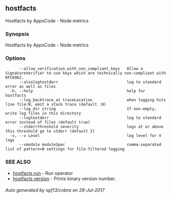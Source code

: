 ## hostfacts

Hostfacts by AppsCode - Node metrics

### Synopsis


Hostfacts by AppsCode - Node metrics

### Options

```
      --allow_verification_with_non_compliant_keys   Allow a SignatureVerifier to use keys which are technically non-compliant with RFC6962.
      --alsologtostderr                              log to standard error as well as files
  -h, --help                                         help for hostfacts
      --log_backtrace_at traceLocation               when logging hits line file:N, emit a stack trace (default :0)
      --log_dir string                               If non-empty, write log files in this directory
      --logtostderr                                  log to standard error instead of files (default true)
      --stderrthreshold severity                     logs at or above this threshold go to stderr (default 2)
  -v, --v Level                                      log level for V logs
      --vmodule moduleSpec                           comma-separated list of pattern=N settings for file-filtered logging
```

### SEE ALSO
* [hostfacts run](hostfacts_run.md)	 - Run operator
* [hostfacts version](hostfacts_version.md)	 - Prints binary version number.

###### Auto generated by spf13/cobra on 28-Jul-2017
